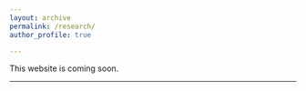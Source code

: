 ```yaml
---
layout: archive
permalink: /research/
author_profile: true

---
```


 This website is coming soon.

---

